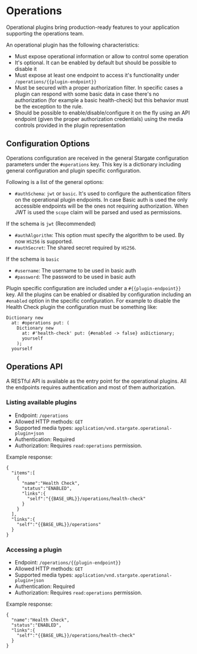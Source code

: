 # Operations

Operational plugins bring production-ready features to your application supporting the operations team.

An operational plugin has the following characteristics:
- Must expose operational information or allow to control some operation
- It's optional. It can be enabled by default but should be possible to disable it
- Must expose at least one endpoint to access it's functionality under `/operations/{{plugin-endpoint}}`
- Must be secured with a proper authorization filter. In specific cases a plugin can respond with some basic data in case there's no authorization (for example a basic health-check) but this behavior  must be the exception to the rule.
- Should be possible to enable/disable/configure it on the fly using an API endpoint (given the proper authorization credentials) using the media controls provided in the plugin representation

## Configuration Options

Operations configuration are received in the general Stargate configuration parameters under the `#operations` key. This key is a dictionary including general configuration and plugin specific configuration.

Following is a list of the general options:
- `#authSchema`: `jwt` or `basic`. It's used to configure the authentication filters on the operational plugin endpoints. In case Basic auth is used the only accessible endpoints will be the ones not requiring authorization. When JWT is used the `scope` claim will be parsed and used as permissions.

If the schema is `jwt` (Recommended)
  - `#authAlgorithm`: This option must specify the algorithm to be used. By now `HS256` is supported.
  - `#authSecret`: The shared secret required by `HS256`.

If the schema is `basic`
- `#username`: The username to be used in basic auth
- `#password`: The password to be used in basic auth

Plugin specific configuration are included under a `#{{plugin-endpoint}}` key. All the plugins can be enabled or disabled by configuration including an `#enabled` option in the specific configuration. For example to disable the Health Check plugin the configuration must be something like:
```
Dictionary new
  at: #operations put: (
    Dictionary new
      at: #'health-check' put: {#enabled -> false} asDictionary;
      yourself
    );
  yourself
```

## Operations API

A RESTful API is available as the entry point for the operational plugins. All the endpoints requires authentication and most of them authorization.

### Listing available plugins

- Endpoint: `/operations`
- Allowed HTTP methods: `GET`
- Supported media types: `application/vnd.stargate.operational-plugin+json`
- Authentication: Required
- Authorization: Requires `read:operations` permission.

Example response:
```
{
  "items":[
    {
      "name":"Health Check",
      "status":"ENABLED",
      "links":{
        "self":"{{BASE_URL}}/operations/health-check"
      }
    }
  ],
  "links":{
    "self":"{{BASE_URL}}/operations"
  }
}
```
### Accessing a plugin

- Endpoint: `/operations/{{plugin-endpoint}}`
- Allowed HTTP methods: `GET`
- Supported media types: `application/vnd.stargate.operational-plugin+json`
- Authentication: Required
- Authorization: Requires `read:operations` permission.

Example response:
```
{
  "name":"Health Check",
  "status":"ENABLED",
  "links":{
    "self":"{{BASE_URL}}/operations/health-check"
  }
}
```
